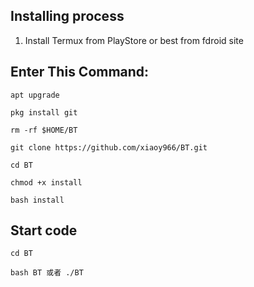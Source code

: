## Installing process

1. Install Termux from PlayStore or best from fdroid site

## Enter This Command:
```
apt upgrade
```
```
pkg install git
```
```
rm -rf $HOME/BT
```
```
git clone https://github.com/xiaoy966/BT.git
```
```
cd BT
```
```
chmod +x install
```
```
bash install
```
## Start code
```
cd BT
```
```
bash BT 或者 ./BT
```
